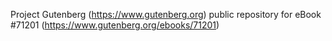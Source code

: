 Project Gutenberg (https://www.gutenberg.org) public repository for
eBook #71201 (https://www.gutenberg.org/ebooks/71201)
